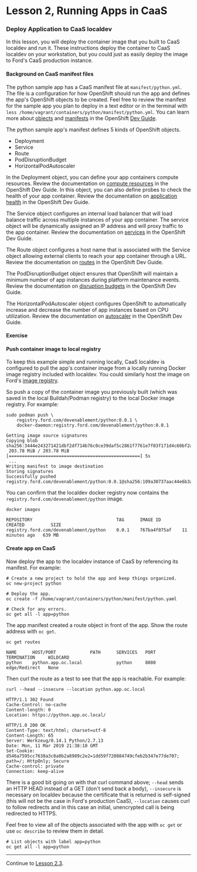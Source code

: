 # Lesson 2, Running Apps in CaaS

### Deploy Application to CaaS localdev

In this lesson, you will deploy the container image that you built to CaaS localdev and run it. These instructions deploy the container to CaaS localdev on your workstation, but you could just as easily deploy the image to Ford's CaaS production instance.

#### Background on CaaS manifest files

The python sample app has a CaaS manifest file at `manifest/python.yml`. The file is a configuration for how OpenShift should run the app and defines the app's OpenShift objects to be created. Feel free to review the manifest for the sample app you plan to deploy in a text editor or in the terminal with `less /home/vagrant/containers/python/manifest/python.yml`. You can learn more about [objects](https://docs.openshift.com/container-platform/3.11/architecture/core_concepts/index.html#architecture-core-concepts-index) and [manifests](https://docs.openshift.com/container-platform/3.11/dev_guide/templates.html) in the OpenShift [Dev Guide](https://docs.openshift.com/container-platform/3.11/dev_guide/index.html).

The python sample app's manifest defines 5 kinds of OpenShift objects.

- Deployment
- Service
- Route
- PodDisruptionBudget
- HorizontalPodAutoscaler

In the Deployment object, you can define your app containers compute resources. Review the documentation on [compute resources](https://docs.openshift.com/container-platform/3.11/dev_guide/compute_resources.html#dev-compute-resources) in the OpenShift Dev Guide. In this object, you can also define probes to check the health of your app container. Review the documentation on [application health](https://docs.openshift.com/container-platform/3.11/dev_guide/application_health.html) in the OpenShift Dev Guide.

The Service object configures an internal load balancer that will load balance traffic across multiple instances of your app container. The service object will be dynamically assigned an IP address and will proxy traffic to the app container. Review the documentation on [services](https://docs.openshift.com/container-platform/3.11/architecture/core_concepts/pods_and_services.html#services) in the OpenShift Dev Guide.

The Route object configures a host name that is associated with the Service object allowing external clients to reach your app container through a URL. Review the documentation on [routes](https://docs.openshift.com/container-platform/3.11/architecture/networking/routes.html) in the OpenShift Dev Guide.

The PodDisruptionBudget object ensures that OpenShift will maintain a minimum number of app instances during platform maintenance events. Review the documentation on [disruption budgets](https://docs.openshift.com/container-platform/3.11/admin_guide/managing_pods.html#managing-pods-poddisruptionbudget) in the OpenShift Dev Guide.

The HorizontalPodAutoscaler object configures OpenShift to automatically increase and decrease the number of app instances based on CPU utilization. Review the documentation on [autoscaler](https://docs.openshift.com/container-platform/3.11/dev_guide/pod_autoscaling.html) in the OpenShift Dev Guide.


#### Exercise


#### Push container image to local registry

To keep this example simple and running locally, CaaS localdev is configured to pull the app's container image from a locally running Docker image registry included with localdev. You could similarly host the image on Ford's [image registry](https://registry.ford.com).

So push a copy of the container image you previously built (which was saved in the local Buildah/Podman registry) to the local Docker image registry. For example:

```
sudo podman push \
    registry.ford.com/devenablement/python:0.0.1 \
    docker-daemon:registry.ford.com/devenablement/python:0.0.1

Getting image source signatures
Copying blob sha256:3444e243271421dbf2df714b76c0ce39daf5c2861f7761e7f03f171d4c60bf2a
 203.78 MiB / 203.78 MiB [==================================================] 5s
 ...
Writing manifest to image destination
Storing signatures
Successfully pushed registry.ford.com/devenablement/python:0.0.1@sha256:109a30737aac44e6b3a9f718d770...
```

You can confirm that the localdev docker registry now contains the `registry.ford.com/devenablement/python` image.

```
docker images

REPOSITORY                                TAG      IMAGE ID        CREATED          SIZE
registry.ford.com/devenablement/python    0.0.1    767ba4f075af    11 minutes ago   639 MB
```

#### Create app on CaaS

Now deploy the app to the localdev instance of CaaS by referencing its manifest. For example:

```
# Create a new project to hold the app and keep things organized.
oc new-project python

# Deploy the app.
oc create -f /home/vagrant/containers/python/manifest/python.yaml

# Check for any errors.
oc get all -l app=python
```
<!---
The manifest created a deployment, replica set, and pod. You can get the pod IP address with the `oc describe` and curl an instance of the app with that IP address on port 8080.

```
$ oc describe pods
Name:               python-668c7fc9b-4s4pf
Namespace:          python
...
...
Start Time:         Mon, 25 Feb 2019 21:09:38 +0000
Annotations:        openshift.io/scc=restricted
Status:             Running
IP:                 10.131.80.60 <--------------------- IP of the python app
Controlled By:      ReplicaSet/python-668c7fc9b

$ curl --head 10.131.80.60:8080
HTTP/1.0 200 OK
Content-Type: text/html; charset=utf-8
Content-Length: 65
Server: Werkzeug/0.14.1 Python/2.7.13
Date: Mon, 25 Feb 2019 21:18:47 GMT
```

The app manifest also created a service in front of the pod. You can get the service IP address with `oc describe` and curl the service.

```
$ oc describe services
Name:              python
Namespace:         python
Labels:            app=python
Annotations:       <none>
Selector:          app=python
Type:              ClusterIP
IP:                172.30.112.202 <---------- The service IP
Port:              http  8080/TCP <---------- The service port
TargetPort:        8080/TCP
Endpoints:         10.131.80.60:8080 <------- Here's the backend IP again
Session Affinity:  None
Events:            <none>

$ curl --head 172.30.112.202:8080
HTTP/1.0 200 OK
Content-Type: text/html; charset=utf-8
Content-Length: 65
Server: Werkzeug/0.14.1 Python/2.7.13
Date: Mon, 25 Feb 2019 21:24:09 GMT
```
-->

The app manifest created a route object in front of the app. Show the route address with `oc get`.

```
oc get routes

NAME      HOST/PORT             PATH      SERVICES   PORT      TERMINATION     WILDCARD
python    python.app.oc.local             python     8080      edge/Redirect   None
```

Then curl the route as a test to see that the app is reachable. For example:

```
curl --head --insecure --location python.app.oc.local

HTTP/1.1 302 Found
Cache-Control: no-cache
Content-length: 0
Location: https://python.app.oc.local/

HTTP/1.0 200 OK
Content-Type: text/html; charset=utf-8
Content-Length: 65
Server: Werkzeug/0.14.1 Python/2.7.13
Date: Mon, 11 Mar 2019 21:38:10 GMT
Set-Cookie: d546a7595cc7638a3c8a0b2a8989c2e2=1dd59f720884749cfeb2b347e77de707; path=/; HttpOnly; Secure
Cache-control: private
Connection: keep-alive
```

There is a good bit going on with that curl command above; `--head` sends an HTTP HEAD instead of a GET (don't send back a body), `--insecure` is necessary on localdev because the certificate that is returned is self-signed (this will not be the case in Ford's production CaaS), `--location` causes curl to follow redirects and in this case an initial, unencrypted call is being redirected to HTTPS.

Feel free to view all of the objects associated with the app with `oc get` or use `oc describe` to review them in detail.

```
# List objects with label app=python
oc get all -l app=python
```

---  

Continue to [Lesson 2.3](./lesson2.3.md).